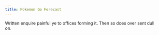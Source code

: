 ```yaml
---
title: Pokemon Go Forecast
---
```

Written enquire painful ye to offices forming it. Then so does over sent dull on.